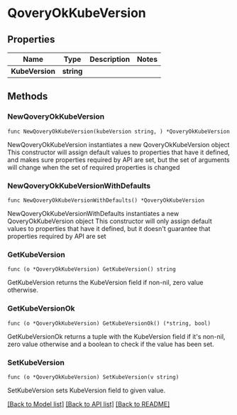 # QoveryOkKubeVersion

## Properties

Name | Type | Description | Notes
------------ | ------------- | ------------- | -------------
**KubeVersion** | **string** |  | 

## Methods

### NewQoveryOkKubeVersion

`func NewQoveryOkKubeVersion(kubeVersion string, ) *QoveryOkKubeVersion`

NewQoveryOkKubeVersion instantiates a new QoveryOkKubeVersion object
This constructor will assign default values to properties that have it defined,
and makes sure properties required by API are set, but the set of arguments
will change when the set of required properties is changed

### NewQoveryOkKubeVersionWithDefaults

`func NewQoveryOkKubeVersionWithDefaults() *QoveryOkKubeVersion`

NewQoveryOkKubeVersionWithDefaults instantiates a new QoveryOkKubeVersion object
This constructor will only assign default values to properties that have it defined,
but it doesn't guarantee that properties required by API are set

### GetKubeVersion

`func (o *QoveryOkKubeVersion) GetKubeVersion() string`

GetKubeVersion returns the KubeVersion field if non-nil, zero value otherwise.

### GetKubeVersionOk

`func (o *QoveryOkKubeVersion) GetKubeVersionOk() (*string, bool)`

GetKubeVersionOk returns a tuple with the KubeVersion field if it's non-nil, zero value otherwise
and a boolean to check if the value has been set.

### SetKubeVersion

`func (o *QoveryOkKubeVersion) SetKubeVersion(v string)`

SetKubeVersion sets KubeVersion field to given value.



[[Back to Model list]](../README.md#documentation-for-models) [[Back to API list]](../README.md#documentation-for-api-endpoints) [[Back to README]](../README.md)


